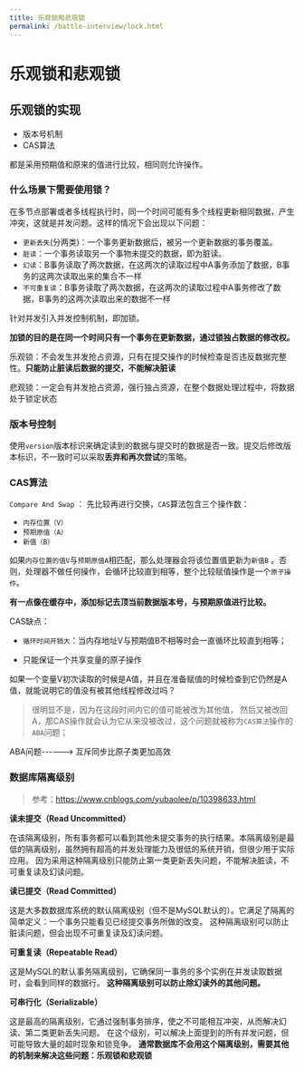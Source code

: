```yaml
---
title: 乐观锁和悲观锁
permalink: /battle-interview/lock.html
---
```


# 乐观锁和悲观锁

## 乐观锁的实现

- 版本号机制
- CAS算法

都是采用预期值和原来的值进行比较，相同则允许操作。

### 什么场景下需要使用锁？

在多节点部署或者多线程执行时，同一个时间可能有多个线程更新相同数据，产生冲突，这就是并发问题。这样的情况下会出现以下问题：

- `更新丢失`(分两类)：一个事务更新数据后，被另一个更新数据的事务覆盖。
- `脏读`：一个事务读取另一个事物未提交的数据，即为脏读。
- `幻读`：B事务读取了两次数据，在这两次的读取过程中A事务添加了数据，B事务的这两次读取出来的集合不一样
- `不可重复读`：B事务读取了两次数据，在这两次的读取过程中A事务修改了数据，B事务的这两次读取出来的数据不一样

针对并发引入并发控制机制，即加锁。

**加锁的目的是在同一个时间只有一个事务在更新数据，通过锁独占数据的修改权。**

乐观锁：不会发生并发抢占资源，只有在提交操作的时候检查是否违反数据完整性。**只能防止脏读后数据的提交，不能解决脏读**

悲观锁：一定会有并发抢占资源，强行独占资源，在整个数据处理过程中，将数据处于锁定状态

### 版本号控制

使用`version`版本标识来确定读到的数据与提交时的数据是否一致。提交后修改版本标识，不一致时可以采取**丢弃和再次尝试**的策略。

### CAS算法

`Compare And Swap` ： 先比较再进行交换，`CAS`算法包含三个操作数：

- `内存位置（V）`
- `预期原值（A）`
- `新值（B）`

如果`内存位置的值V`与`预期原值A`相匹配，那么处理器会将该位置值更新为`新值B`
。否则，处理器不做任何操作，会循环比较直到相等，整个比较赋值操作是一个`原子操作`。

**有一点像在缓存中，添加标记去顶当前数据版本号，与预期原值进行比较。**

CAS缺点：

- `循环时间开销大`：当内存地址V与预期值B不相等时会一直循环比较直到相等；

- 只能保证一个共享变量的原子操作

如果一个变量V初次读取的时候是A值，并且在准备赋值的时候检查到它仍然是A值，就能说明它的值没有被其他线程修改过吗？

> 很明显不是，因为在这段时间内它的值可能被改为其他值，
> 然后又被改回A，那CAS操作就会认为它从来没被改过，这个问题就被称为`CAS算法`操作的`ABA`问题；

ABA问题------> 互斥同步比原子类更加高效

### 数据库隔离级别

> 参考：<https://www.cnblogs.com/yubaolee/p/10398633.html>

**读未提交（Read Uncommitted）**

在该隔离级别，所有事务都可以看到其他未提交事务的执行结果。本隔离级别是最低的隔离级别，虽然拥有超高的并发处理能力及很低的系统开销，但很少用于实际应用。
因为采用这种隔离级别只能防止第一类更新丢失问题，不能解决脏读，不可重复读及幻读问题。

**读已提交（Read Committed）**

这是大多数数据库系统的默认隔离级别（但不是MySQL默认的）。它满足了隔离的简单定义：一个事务只能看见已经提交事务所做的改变。
这种隔离级别可以防止脏读问题，但会出现不可重复读及幻读问题。

**可重复读（Repeatable Read）**

这是MySQL的默认事务隔离级别，它确保同一事务的多个实例在并发读取数据时，会看到同样的数据行。
**这种隔离级别可以防止除幻读外的其他问题。**

**可串行化（Serializable）**

这是最高的隔离级别，它通过强制事务排序，使之不可能相互冲突，从而解决幻读、第二类更新丢失问题。
在这个级别，可以解决上面提到的所有并发问题，但可能导致大量的超时现象和锁竞争。
**通常数据库不会用这个隔离级别，需要其他的机制来解决这些问题：乐观锁和悲观锁**
